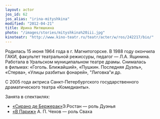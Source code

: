 ```yaml
---
layout: actor
jos_id: 62
jos_alias: "irina-mityshkina"
modified: "2012-04-21"
title: Ирина Митюшкина
photo: "/images/stories/mityshkina%20iii.jpg"
kinoteatr: "http://www.kino-teatr.ru/teatr/acter/w/ros/242217/bio/"
---
```


Родилась 15 июня 1964 года в г. Магнитогорске. В 1988 году окончила ГАКИ, факультет театральной режиссуры, педагог — Л.А. Ящинина. Работала в Уральском муниципальном театре драмы. Снималась в фильмах: «Гоголь. Ближайший», «Пушкин. Последняя Дуэль», «Стерва», «Улицы разбитых фонарей», "Лиговка"и др.

С 2005 года актриса Санкт-Петербургского государственного драматического театра «Комедианты».

Занята в спектаклях:

- [«Сирано де Бержерак»](60-sirano-de-bergerak.html)Э.Ростан — роль Дуэнья
- [«В Париж»](41-v-paris.html) А. П. Чехов — роль Сваха